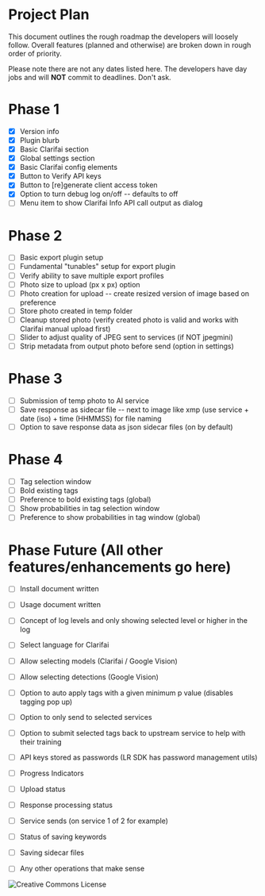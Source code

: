 # Project Plan
This document outlines the rough roadmap the developers will loosely follow. Overall features (planned and otherwise) are broken down in rough order of priority.

Please note there are not any dates listed here. The developers have day jobs and will **NOT** commit to deadlines. Don't ask. 

# Phase 1
- [X] Version info
- [X] Plugin blurb
- [X] Basic Clarifai section
- [X] Global settings section
- [X] Basic Clarifai config elements
- [X] Button to Verify API keys
- [X] Button to [re]generate client access token
- [X] Option to turn debug log on/off -- defaults to off
- [ ] Menu item to show Clarifai Info API call output as dialog

# Phase 2
- [ ] Basic export plugin setup
- [ ] Fundamental "tunables" setup for export plugin
- [ ] Verify ability to save multiple export profiles
- [ ] Photo size to upload (px x px) option
- [ ] Photo creation for upload -- create resized version of image based on preference
- [ ] Store photo created in temp folder
- [ ] Cleanup stored photo (verify created photo is valid and works with Clarifai manual upload first)
- [ ] Slider to adjust quality of JPEG sent to services (if NOT jpegmini)
- [ ] Strip metadata from output photo before send (option in settings)

# Phase 3
- [ ] Submission of temp photo to AI service
- [ ] Save response as sidecar file -- next to image like xmp (use service + date (iso) + time (HHMMSS) for file naming
- [ ] Option to save response data as json sidecar files (on by default)

# Phase 4
- [ ] Tag selection window
- [ ] Bold existing tags
- [ ] Preference to bold existing tags (global)
- [ ] Show probabilities in tag selection window
- [ ] Preference to show probabilities in tag window (global)

# Phase Future (All other features/enhancements go here)
- [ ] Install document written
- [ ] Usage document written
- [ ] Concept of log levels and only showing selected level or higher in the log
- [ ] Select language for Clarifai
- [ ] Allow selecting models (Clarifai / Google Vision)
- [ ] Allow selecting detections (Google Vision)
- [ ] Option to auto apply tags with a given minimum p value (disables tagging pop up)
- [ ] Option to only send to selected services
- [ ] Option to submit selected tags back to upstream service to help with their training
- [ ] API keys stored as passwords (LR SDK has password management utils)
- [ ] Progress Indicators
 - [ ] Upload status
 - [ ] Response processing status
 - [ ] Service sends (on service 1 of 2 for example)
 - [ ] Status of saving keywords
 - [ ] Saving sidecar files
 - [ ] Any other operations that make sense
 
 
 ![Creative Commons License](https://i.creativecommons.org/l/by-nc-sa/4.0/88x31.png)
